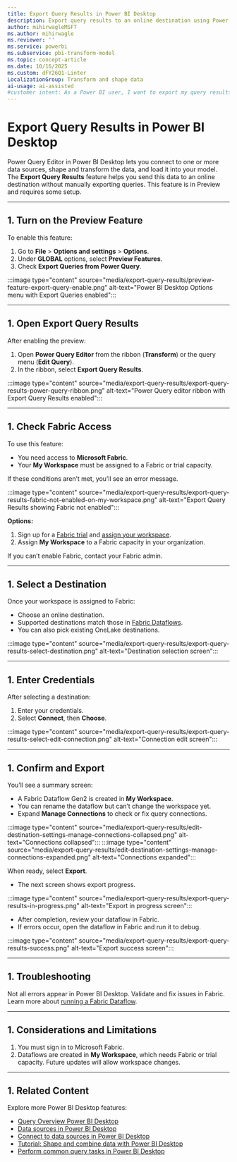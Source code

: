 ```yaml
---
title: Export Query Results in Power BI Desktop
description: Export query results to an online destination using Power BI Desktop
author: mihirwagleMSFT
ms.author: mihirwagle
ms.reviewer: ''
ms.service: powerbi
ms.subservice: pbi-transform-model
ms.topic: concept-article
ms.date: 10/16/2025
ms.custom: dFY26Q1-Linter
LocalizationGroup: Transform and shape data
ai-usage: ai-assisted
#customer intent: As a Power BI user, I want to export my query results to a destination of my choice.
---
```


# Export Query Results in Power BI Desktop

Power Query Editor in Power BI Desktop lets you connect to one or more data sources, shape and transform the data, and load it into your model. The **Export Query Results** feature helps you send this data to an online destination without manually exporting queries. This feature is in Preview and requires some setup.

---

## 1. Turn on the Preview Feature

To enable this feature:

1. Go to **File** > **Options and settings** > **Options**.
1. Under **GLOBAL** options, select **Preview Features**.
1. Check **Export Queries from Power Query**.

:::image type="content" source="media/export-query-results/preview-feature-export-query-enable.png" alt-text="Power BI Desktop Options menu with Export Queries enabled":::

---

## 1. Open Export Query Results

After enabling the preview:

1. Open **Power Query Editor** from the ribbon (**Transform**) or the query menu (**Edit Query**).
1. In the ribbon, select **Export Query Results**.

:::image type="content" source="media/export-query-results/export-query-results-power-query-ribbon.png" alt-text="Power Query editor ribbon with Export Query Results enabled":::

---

## 1. Check Fabric Access

To use this feature:

- You need access to **Microsoft Fabric**.
- Your **My Workspace** must be assigned to a Fabric or trial capacity.

If these conditions aren’t met, you’ll see an error message.

:::image type="content" source="media/export-query-results/export-query-results-fabric-not-enabled-on-my-workspace.png" alt-text="Export Query Results showing Fabric not enabled":::

**Options:**

1. Sign up for a [Fabric trial](/fabric/fundamentals/fabric-trial.md) and [assign your workspace](/fabric/fundamentals/fabric-trial#share-by-assigning-workspaces).
1. Assign **My Workspace** to a Fabric capacity in your organization.

If you can’t enable Fabric, contact your Fabric admin.

---

## 1. Select a Destination

Once your workspace is assigned to Fabric:

- Choose an online destination.
- Supported destinations match those in [Fabric Dataflows](/fabric/data-factory/dataflow-gen2-data-destinations-and-managed-settings.md).
- You can also pick existing OneLake destinations.

:::image type="content" source="media/export-query-results/export-query-results-select-destination.png" alt-text="Destination selection screen":::

---

## 1. Enter Credentials

After selecting a destination:

1. Enter your credentials.
1. Select **Connect**, then **Choose**.

:::image type="content" source="media/export-query-results/export-query-results-select-edit-connection.png" alt-text="Connection edit screen":::

---

## 1. Confirm and Export

You’ll see a summary screen:

- A Fabric Dataflow Gen2 is created in **My Workspace**.
- You can rename the dataflow but can’t change the workspace yet.
- Expand **Manage Connections** to check or fix query connections.

:::image type="content" source="media/export-query-results/edit-destination-settings-manage-connections-collapsed.png" alt-text="Connections collapsed":::
:::image type="content" source="media/export-query-results/edit-destination-settings-manage-connections-expanded.png" alt-text="Connections expanded":::

When ready, select **Export**.

- The next screen shows export progress.

:::image type="content" source="media/export-query-results/export-query-results-in-progress.png" alt-text="Export in progress screen":::

- After completion, review your dataflow in Fabric.
- If errors occur, open the dataflow in Fabric and run it to debug.

:::image type="content" source="media/export-query-results/export-query-results-success.png" alt-text="Export success screen":::

---

## 1. Troubleshooting

Not all errors appear in Power BI Desktop. Validate and fix issues in Fabric. Learn more about [running a Fabric Dataflow](/fabric/data-factory/dataflows-gen2-overview.md).

---

## 1. Considerations and Limitations

1. You must sign in to Microsoft Fabric.
1. Dataflows are created in **My Workspace**, which needs Fabric or trial capacity. Future updates will allow workspace changes.

---

## 1. Related Content

Explore more Power BI Desktop features:

- [Query Overview Power BI Desktop](desktop-query-overview.md)
- [Data sources in Power BI Desktop](../connect-data/desktop-data-sources.md)
- [Connect to data sources in Power BI Desktop](../connect-data/desktop-connect-to-data.md)
- [Tutorial: Shape and combine data with Power BI Desktop](../connect-data/desktop-shape-and-combine-data.md)
- [Perform common query tasks in Power BI Desktop](desktop-common-query-tasks.md)
